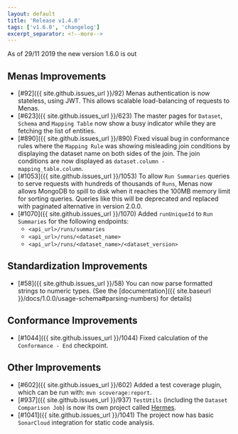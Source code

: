 ```yaml
---
layout: default
title: 'Release v1.4.0'
tags: ['v1.6.0', 'changelog']
excerpt_separator: <!--more-->
---
```

As of 29/11 2019 the new version 1.6.0 is out
<!--more-->

## Menas Improvements
- [#92]({{ site.github.issues_url }}/92) Menas authentication is now stateless, using JWT. This allows scalable load-balancing of requests to Menas.
- [#623]({{ site.github.issues_url }}/623) The master pages for `Dataset`, `Schema` and `Mapping Table` now show a busy indicator while they are fetching the list of entities.
- [#890]({{ site.github.issues_url }}/890) Fixed visual bug in conformance rules where the `Mapping Rule` was showing misleading join conditions by displaying the dataset name on both sides of the join. The join conditions are now displayed as `dataset.column - mapping_table.column`.
- [#1053]({{ site.github.issues_url }}/1053) To allow `Run Summaries` queries to serve requests with hundreds of thousands of `Runs`, Menas now allows MongoDB to spill to disk when it reaches the 100MB memory limit for sorting queries. Queries like this will be deprecated and replaced with paginated alternative in version 2.0.0.
- [#1070]({{ site.github.issues_url }}/1070) Added `runUniqueId` to `Run Summaries` for the following endpoints:
  - `<api_url>/runs/summaries`
  - `<api_url>/runs/<dataset_name>`
  - `<api_url>/runs/<dataset_name>/<dataset_version>`

## Standardization Improvements
- [#58]({{ site.github.issues_url }}/58) You can now parse formatted strings to numeric types. (See the [documentation]({{ site.baseurl }}/docs/1.0.0/usage-schema#parsing-numbers) for details)

## Conformance Improvements
- [#1044]({{ site.github.issues_url }}/1044) Fixed calculation of the `Conformance - End` checkpoint.

## Other Improvements
- [#602]({{ site.github.issues_url }}/602) Added a test coverage plugin, which can be run with: `mvn scoverage:report`.
- [#937]({{ site.github.issues_url }}/937) `TestUtils` (including the `Dataset Comparison Job`) is now its own project called [Hermes](https://github.com/AbsaOSS/Hermes).   
- [#1041]({{ site.github.issues_url }}/1041) The project now has basic `SonarCloud` integration for static code analysis.
